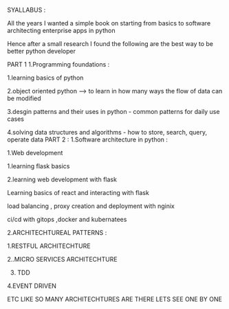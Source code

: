 SYALLABUS  :

All the years I wanted a simple book on starting from basics to software architecting enterprise apps  in python 

Hence after a small research I found the following are the best way to be better python developer 

PART 1 
1.Programming foundations :

 1.learning basics of python

 2.object oriented python --> to learn in how many ways the flow of data can be modified

 3.desgin patterns and their uses in python - common patterns for daily use cases
 
 4.solving data structures and algorithms - how to store, search, query, operate data 
PART 2 :
1.Software architecture in python :
 
  1.Web development
   
   1.learning flask basics
 
 2.learning web development with flask  
 
  Learning basics of react and interacting with flask 

  load balancing , proxy creation and deployment with nginix 
  
  ci/cd with gitops ,docker and kubernatees 
 
2.ARCHITECHTUREAL PATTERNS :

  1.RESTFUL ARCHITECHTURE
  
  2..MICRO SERVICES ARCHITECHTURE
  
  3. TDD
  
  4.EVENT DRIVEN 
  
  ETC LIKE SO MANY ARCHITECHTURES ARE THERE LETS SEE ONE BY ONE 
